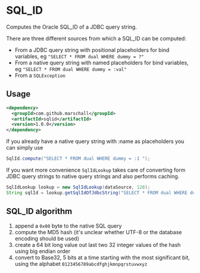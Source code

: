 SQL_ID
======

Computes the Oracle SQL_ID of a JDBC query string.

There are three different sources from which a SQL_ID can be computed:

* From a JDBC query string with positional placeholders for bind variables, eg `"SELECT * FROM dual WHERE dummy = ?"`
* From a native query string with named placeholders for bind variables, eg `"SELECT * FROM dual WHERE dummy = :val"`
* From a `SQLException`

Usage
-----

```xml
<dependency>
  <groupId>com.github.marschall</groupId>
  <artifactId>sqlid</artifactId>
  <version>1.0.0</version>
</dependency>
```

If you already have a native query string with :name as placeholders you can simply use

```java
SqlId.compute("SELECT * FROM dual WHERE dummy = :1 ");
```

If you want more convenience `SqlIdLookup` takes care of converting form JDBC query strings to native query strings and also performs caching.


```java
SqlIdLookup lookup = new SqlIdLookup(dataSource, 128);
String sqlId = lookup.getSqlIdOfJdbcString("SELECT * FROM dual WHERE dummy = ?");
```

SQL_ID algorithm
----------------

1. append a `0x00` byte to the native SQL query
1. compute the MD5 hash (it's unclear whether UTF-8 or the database encoding should be used)
1. create a 64 bit long value out last two 32 integer values of the hash using big endian order
1. convert to Base32, 5 bits at a time starting with the most significant bit, using the alphabet `0123456789abcdfghjkmnpqrstuvwxyz`

